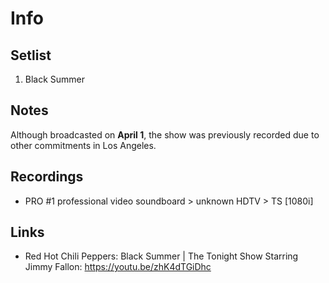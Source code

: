 # Info

## Setlist
1. Black Summer

## Notes
Although broadcasted on **April 1**, the show was previously recorded due to other commitments in Los Angeles.

## Recordings

* PRO #1 professional video soundboard > unknown HDTV > TS [1080i]

## Links

* Red Hot Chili Peppers: Black Summer | The Tonight Show Starring Jimmy Fallon: https://youtu.be/zhK4dTGiDhc
